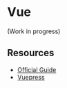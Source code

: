 # Vue

(Work in progress)

## Resources
* [Official Guide](https://vuejs.org/v2/guide/)
* [Vuepress](https://vuepress.vuejs.org/)